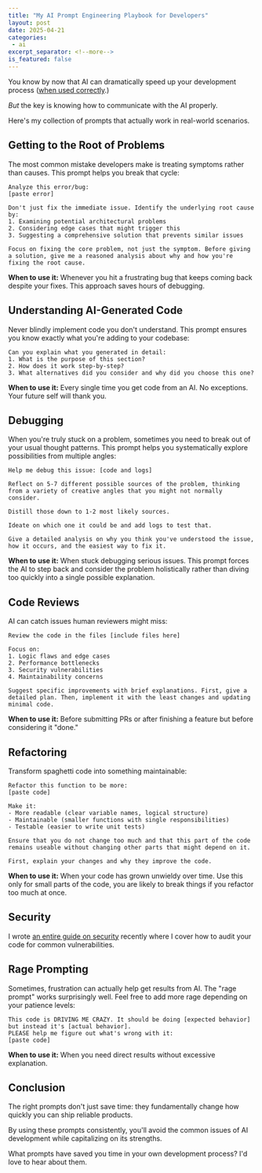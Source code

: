 ```yaml
---
title: "My AI Prompt Engineering Playbook for Developers"
layout: post
date: 2025-04-21
categories:
 - ai
excerpt_separator: <!--more-->
is_featured: false
---
```


You know by now that AI can dramatically speed up your development process ([when used correctly](/blog/ai-and-learning).)

_But_ the key is knowing how to communicate with the AI properly. 

Here's my collection of prompts that actually work in real-world scenarios.

<!--more-->

## Getting to the Root of Problems

The most common mistake developers make is treating symptoms rather than causes. This prompt helps you break that cycle:

```
Analyze this error/bug:
[paste error]

Don't just fix the immediate issue. Identify the underlying root cause by:
1. Examining potential architectural problems
2. Considering edge cases that might trigger this
3. Suggesting a comprehensive solution that prevents similar issues

Focus on fixing the core problem, not just the symptom. Before giving a solution, give me a reasoned analysis about why and how you're fixing the root cause.
```

**When to use it:** Whenever you hit a frustrating bug that keeps coming back despite your fixes. This approach saves hours of debugging.

## Understanding AI-Generated Code

Never blindly implement code you don't understand. This prompt ensures you know exactly what you're adding to your codebase:

```
Can you explain what you generated in detail:
1. What is the purpose of this section?
2. How does it work step-by-step?
3. What alternatives did you consider and why did you choose this one?
```

**When to use it:** Every single time you get code from an AI. No exceptions. Your future self will thank you.

## Debugging

When you're truly stuck on a problem, sometimes you need to break out of your usual thought patterns. This prompt helps you systematically explore possibilities from multiple angles:

```
Help me debug this issue: [code and logs]

Reflect on 5-7 different possible sources of the problem, thinking from a variety of creative angles that you might not normally consider. 

Distill those down to 1-2 most likely sources.

Ideate on which one it could be and add logs to test that.

Give a detailed analysis on why you think you've understood the issue, how it occurs, and the easiest way to fix it.
```

**When to use it:** When stuck debugging serious issues. This prompt forces the AI to step back and consider the problem holistically rather than diving too quickly into a single possible explanation.

## Code Reviews

AI can catch issues human reviewers might miss:

```
Review the code in the files [include files here]

Focus on:
1. Logic flaws and edge cases
2. Performance bottlenecks
3. Security vulnerabilities
4. Maintainability concerns

Suggest specific improvements with brief explanations. First, give a detailed plan. Then, implement it with the least changes and updating minimal code.
```

**When to use it:** Before submitting PRs or after finishing a feature but before considering it "done."

## Refactoring

Transform spaghetti code into something maintainable:

```
Refactor this function to be more:
[paste code]

Make it:
- More readable (clear variable names, logical structure)
- Maintainable (smaller functions with single responsibilities)
- Testable (easier to write unit tests)

Ensure that you do not change too much and that this part of the code remains useable without changing other parts that might depend on it.

First, explain your changes and why they improve the code. 
```

**When to use it:** When your code has grown unwieldy over time. Use this only for small parts of the code, you are likely to break things if you refactor too much at once.


## Security

I wrote [an entire guide on security](https://nmn.gl/blog/vibe-security-checklist) recently where I cover how to audit your code for common vulnerabilities.


## Rage Prompting

Sometimes, frustration can actually help get results from AI. The "rage prompt" works surprisingly well. Feel free to add more rage depending on your patience levels:

```
This code is DRIVING ME CRAZY. It should be doing [expected behavior] but instead it's [actual behavior]. 
PLEASE help me figure out what's wrong with it:
[paste code]
```

**When to use it:** When you need direct results without excessive explanation.


## Conclusion

The right prompts don't just save time: they fundamentally change how quickly you can ship reliable products.

By using these prompts consistently, you'll avoid the common issues of AI development while capitalizing on its strengths.

What prompts have saved you time in your own development process? I'd love to hear about them.